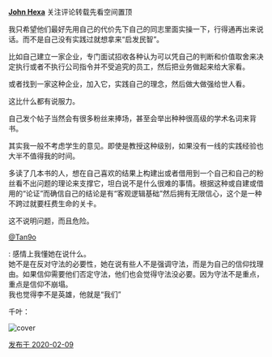 [**John Hexa**](https://www.zhihu.com/people/mcbig)
关注评论转载先看空间置顶
  >
我只希望他们最好先用自己的代价先下自己的同志里面实操一下，行得通再出来说话。而不是自己没有实践过就想拿来“启发民智”。  
  >
比如自己建立一家企业，专门面试招收各种认为可以凭自己的判断和价值取舍来决定执行或者不执行公司指令并不受追究的员工，然后把业务做起来给大家看。  
  >
或者找到一家这种企业，加入它，实践自己的理念，然后做大做强给世人看。  
  >
这比什么都有说服力。  
  >
自己发个帖子当然会有很多粉丝来捧场，甚至会举出种种很高级的学术名词来背书。  
  >
其实我一般不考虑学生的意见。即使是教授这种级别，如果没有一线的实践经验也大半不值得我的时间。  
  >
多读了几本书的人，想在自己喜欢的结果上构建出或者借用到一个自己和自己的粉丝看不出问题的理论来支撑它，坦白说不是什么很难的事情。根据这种或自建或借用的“论证”而确信自己的结论是有“客观逻辑基础”然后拥有无限信心，这个是一种不跨过就要枉费生命的关卡。  
  >
这不说明问题，而且危险。  
  >
>
[@Tan9o](https://www.zhihu.com/people/1bc53c8401891b9a0aefe6d0791f66ab)
>
: 感情上我懂她在说什么。  
她不是在反对守法的必要性，她在说有些人不是强调守法，而是为自己的信仰找理由。如果信仰需要他们否定守法，他们也会觉得守法没必要。因为守法不是重点，重点是信仰不崩塌。  
我也觉得李不是英雄，他就是“我们”
>>
千叶：
>>
![cover](https://pic4.zhimg.com/50/v2-b19efce1e89fabdde23c0f6dc6ebd865_xl.jpg)

[发布于 2020-02-09](https://www.zhihu.com/pin/1209647966484611072)